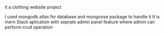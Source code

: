 it a clothing website project 

I used mongodb atlas for database and mongoose package to handle it
It is mern Stack aplication with seprate admin panel feature where admin can perform crud operation 
